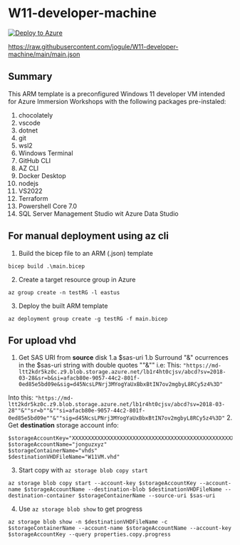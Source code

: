 # W11-developer-machine

[![Deploy to Azure](https://aka.ms/deploytoazurebutton)](https://portal.azure.com/#create/Microsoft.Template/uri/https%3A%2F%2Fraw.githubusercontent.com%2Fjogule%2FW11-developer-machine%2Fmain%2Fmain.json)

https://raw.githubusercontent.com/jogule/W11-developer-machine/main/main.json

## Summary

This ARM template is a preconfigured Windows 11 developer VM intended for Azure Immersion Workshops with the following packages pre-instaled:

1. chocolately
2. vscode
3. dotnet
4. git
5. wsl2
6. Windows Terminal
7. GitHub CLI
8. AZ CLI
9. Docker Desktop
10. nodejs
11. VS2022
12. Terraform
13. Powershell Core 7.0
14. SQL Server Management Studio wit Azure Data Studio

## For manual deployment using az cli

1. Build the bicep file to an ARM (.json) template
```az cli
bicep build .\main.bicep
```
2. Create a target resource group in Azure
```az cli
az group create -n testRG -l eastus
```
3. Deploy the built ARM template
```az cli
az deployment group create -g testRG -f main.bicep
```

## For upload vhd

1. Get SAS URI from **source** disk
1.a $sas-uri
1.b Surround "&" ocurrences in the $sas-uri string with double quotes ""&""
i.e:
This: 
`"https://md-ltt2kdr5kz0c.z9.blob.storage.azure.net/lb1r4ht0cjsv/abcd?sv=2018-03-28&sr=b&si=afacb80e-9057-44c2-801f-0ed85e5bd09e&sig=d45NcsLPNrj3MYogYaUxBbxBtIN7ov2mgbyL8RCy5z4%3D"`

Into this: `"https://md-ltt2kdr5kz0c.z9.blob.storage.azure.net/lb1r4ht0cjsv/abcd?sv=2018-03-28""&""sr=b""&""si=afacb80e-9057-44c2-801f-0ed85e5bd09e""&""sig=d45NcsLPNrj3MYogYaUxBbxBtIN7ov2mgbyL8RCy5z4%3D"`
2. Get **destination** storage account info:
```az cli
$storageAccountKey="XXXXXXXXXXXXXXXXXXXXXXXXXXXXXXXXXXXXXXXXXXXXXXXXXXXXXXXXXXXXXXXXXXXXXXXXXXXXXXXXXXXXXXXX"
$storageAccountName="jonguzxyz"
$storageContainerName="vhds"
$destinationVHDFileName="W11VM.vhd"
```
3. Start copy with `az storage blob copy start`
```az cli
az storage blob copy start --account-key $storageAccountKey --account-name $storageAccountName --destination-blob $destinationVHDFileName --destination-container $storageContainerName --source-uri $sas-uri
```
4. Use `az storage blob show` to get progress
```az cli
az storage blob show -n $destinationVHDFileName -c $storageContainerName --account-name $storageAccountName --account-key $storageAccountKey --query properties.copy.progress
```